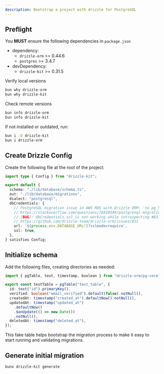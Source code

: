 ```yaml
---
description: Bootstrap a project with drizzle for PostgreSQL
---
```


<!-- 
# date -u +"%Y-%m-%dT%H:%M:%SZ"
lastModified: 2025-10-19T15:59:40Z
-->

## Preflight

You **MUST** ensure the following dependencies in `package.json`
- dependency: 
  - `drizzle-orm` >= 0.44.6
  - `postgres` >= 3.4.7
- devDependency: 
  - `drizzle-kit` >= 0.31.5


Verify local versions

```zsh
bun why drizzle-orm
bun why drizzle-kit
```

Check remote versions

```zsh
bun info drizzle-orm
bun info drizzle-kit
```

If not installed or outdated, run:

```zsh
bun i -D drizzle-kit
bun i drizzle-orm
```

## Create Drizzle Config

Create the following file at the root of the project: 

```ts filename="drizzle.config.ts"
import type { Config } from "drizzle-kit";

export default {
  schema: "./lib/database/schema.ts",
  out: "./lib/database/migrations",
  dialect: "postgresql",
  dbCredentials: {
    // PostgreSQL migration issue in AWS RDS with Drizzle ORM: 'no pg_hba.conf entry for host' error
    // https://stackoverflow.com/questions/76818549/postgresql-migration-issue-in-aws-rds-with-drizzle-orm-no-pg-hba-conf-entry-fo
    // [BUG]: dbCredentials.ssl is not working while introspecting #831
    // https://github.com/drizzle-team/drizzle-orm/issues/831
    url: `${process.env.DATABASE_URL!}?sslmode=require`,
    ssl: true,
  },
} satisfies Config;
```

## Initialize schema

Add the following files, creating directories as needed:

```ts filename="lib/database/schema.ts"
import { pgTable, text, timestamp, boolean } from "drizzle-orm/pg-core";

export const testTable = pgTable("test_table", {
  id: text("id").primaryKey(),
  verified: boolean("email_verified").default(false).notNull(),
  createdAt: timestamp("created_at").defaultNow().notNull(),
  updatedAt: timestamp("updated_at")
    .defaultNow()
    .$onUpdate(() => new Date())
    .notNull(),
  deletedAt: timestamp("deleted_at"),
});

```

This fake table helps bootstrap the migration process to make it easy to start running and validating migrations.

## Generate initial migration

```zsh
bunx drizzle-kit generate
``` 